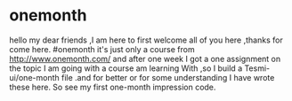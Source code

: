# onemonth 
hello my dear friends ,I am here to first welcome all of you here ,thanks for come here.
#onemonth it's just only a course from http://www.onemonth.com/ 
and after one week I got a one assignment on the topic I am going with a course am learning With ,so I build a Tesmi-ui/one-month file .and for better or for some understanding I have wrote these here.
So see my first one-month impression code.
